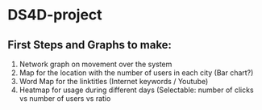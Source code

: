 # DS4D-project

## First Steps and Graphs to make: 
1. Network graph on movement over the system
2. Map for the location with the number of users in each city (Bar chart?)
3. Word Map for the linktitles (Internet keywords / Youtube)
4. Heatmap for usage during different days (Selectable: number of clicks vs number of users vs ratio

